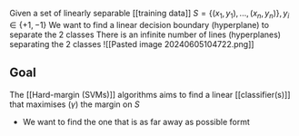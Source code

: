 Given a set of linearly separable [[training data]] $S = \{(x_1, y_1), ..., (x_n, y_n)\}, y_i \in \{+1, -1\}$
We want to find a linear decision boundary (hyperplane) to separate the 2 classes
There is an infinite number of lines (hyperplanes) separating the 2 classes
![[Pasted image 20240605104722.png]]
## Goal
The [[Hard-margin (SVMs)]] algorithms aims to find a linear [[classifier(s)]] that maximises ($\gamma$) the margin on $S$
- We want to find the one that is as far away as possible formt